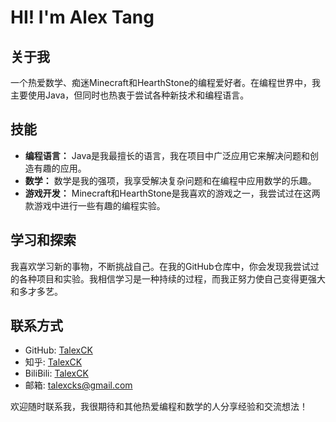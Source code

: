 # HI! I'm Alex Tang

## 关于我

一个热爱数学、痴迷Minecraft和HearthStone的编程爱好者。在编程世界中，我主要使用Java，但同时也热衷于尝试各种新技术和编程语言。

## 技能

- **编程语言：** Java是我最擅长的语言，我在项目中广泛应用它来解决问题和创造有趣的应用。
- **数学：** 数学是我的强项，我享受解决复杂问题和在编程中应用数学的乐趣。
- **游戏开发：** Minecraft和HearthStone是我喜欢的游戏之一，我尝试过在这两款游戏中进行一些有趣的编程实验。

## 学习和探索

我喜欢学习新的事物，不断挑战自己。在我的GitHub仓库中，你会发现我尝试过的各种项目和实验。我相信学习是一种持续的过程，而我正努力使自己变得更强大和多才多艺。

## 联系方式

- GitHub: [TalexCK](https://github.com/TalexCK)
- 知乎: [TalexCK](https://www.zhihu.com/people/talexck)
- BiliBili: [TalexCK](https://space.bilibili.com/1368936367)
- 邮箱: talexcks@gmail.com

欢迎随时联系我，我很期待和其他热爱编程和数学的人分享经验和交流想法！
